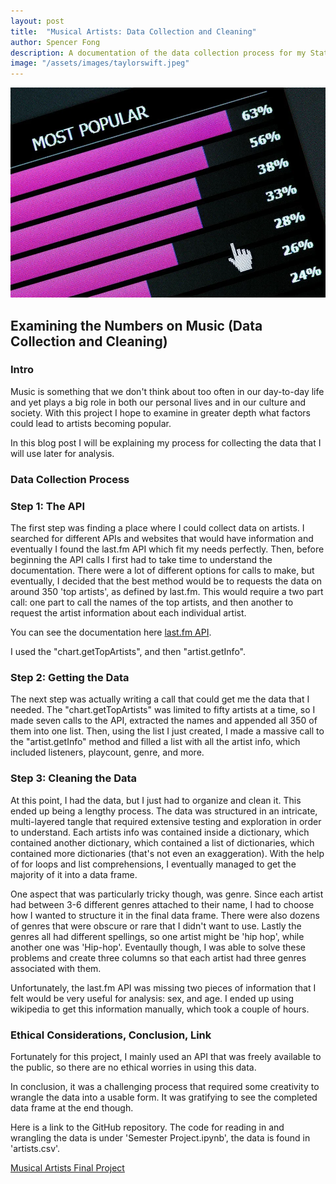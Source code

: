 ```yaml
---
layout: post
title:  "Musical Artists: Data Collection and Cleaning"
author: Spencer Fong
description: A documentation of the data collection process for my Stat 386 final project
image: "/assets/images/taylorswift.jpeg"
---
```

![last.fm](/assets/images/musicchart.webp)
## Examining the Numbers on Music (Data Collection and Cleaning)

### Intro

Music is something that we don't think about too often in our day-to-day life and yet plays a big role in both our personal lives and in our culture and society. With this project I hope to examine in greater depth what factors could lead to artists becoming popular.

In this blog post I will be explaining my process for collecting the data that I will use later for analysis.

### Data Collection Process

### Step 1: The API

The first step was finding a place where I could collect data on artists. I searched for different APIs and websites that would have information and eventually I found the last.fm API which fit my needs perfectly. Then, before beginning the API calls I first had to take time to understand the documentation. There were a lot of different options for calls to make, but eventually, I decided that the best method would be to requests the data on around 350 'top artists', as defined by last.fm. This would require a two part call: one part to call the names of the top artists, and then another to request the artist information about each individual artist.

You can see the documentation here <a href="https://www.last.fm/api" target="_blank">last.fm API</a>.

I used the "chart.getTopArtists", and then "artist.getInfo".

### Step 2: Getting the Data

The next step was actually writing a call that could get me the data that I needed. The "chart.getTopArtists" was limited to fifty artists at a time, so I made seven calls to the API, extracted the names and appended all 350 of them into one list. Then, using the list I just created, I made a massive call to the "artist.getInfo" method and filled a list with all the artist info, which included listeners, playcount, genre, and more.

### Step 3: Cleaning the Data

At this point, I had the data, but I just had to organize and clean it. This ended up being a lengthy process. The data was structured in an intricate, multi-layered tangle that required extensive testing and exploration in order to understand. Each artists info was contained inside a dictionary, which contained another dictionary, which contained a list of dictionaries, which contained more dictionaries (that's not even an exaggeration). With the help of for loops and list comprehensions, I eventually managed to get the majority of it into a data frame.

One aspect that was particularly tricky though, was genre. Since each artist had between 3-6 different genres attached to their name, I had to choose how I wanted to structure it in the final data frame. There were also dozens of genres that were obscure or rare that I didn't want to use. Lastly the genres all had different spellings, so one artist might be 'hip hop', while another one was 'Hip-hop'. Eventaully though, I was able to solve these problems and create three columns so that each artist had three genres associated with them.

Unfortunately, the last.fm API was missing two pieces of information that I felt would be very useful for analysis: sex, and age. I ended up using wikipedia to get this information manually, which took a couple of hours.

### Ethical Considerations, Conclusion, Link

Fortunately for this project, I mainly used an API that was freely available to the public, so there are no ethical worries in using this data.

In conclusion, it was a challenging process that required some creativity to wrangle the data into a usable form. It was gratifying to see the completed data frame at the end though.

Here is a link to the GitHub repository. The code for reading in and wrangling the data is under 'Semester Project.ipynb', the data is found in 'artists.csv'.

<a href="https://github.com/fong31h/Stat386_Final_Project" target="_blank">Musical Artists Final Project</a>
